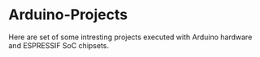 # Arduino-Projects
Here are set of some intresting projects executed with Arduino hardware and ESPRESSIF SoC chipsets.
